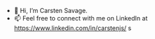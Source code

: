 - 👋 Hi, I’m Carsten Savage.
- 📫 Feel free to connect with me on LinkedIn at https://www.linkedin.com/in/carstenjs/
s

